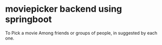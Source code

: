 # moviepicker backend using springboot
 To Pick a movie Among friends or groups of people, in suggested by each one.
